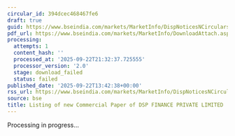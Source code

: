 ```yaml
---
circular_id: 394dcec468467fe6
draft: true
guid: https://www.bseindia.com/markets/MarketInfo/DispNoticesNCirculars.aspx?Noticeid={BF3E1F7B-D1D5-4B83-AEA1-6584C71A0FD9}&noticeno=20250922-39&dt=09/22/2025&icount=39&totcount=58&flag=0
pdf_url: https://www.bseindia.com/markets/MarketInfo/DownloadAttach.aspx?id=20250922-39&attachedId=
processing:
  attempts: 1
  content_hash: ''
  processed_at: '2025-09-22T21:32:37.725555'
  processor_version: '2.0'
  stage: download_failed
  status: failed
published_date: '2025-09-22T13:42:38+00:00'
rss_url: https://www.bseindia.com/markets/MarketInfo/DispNoticesNCirculars.aspx?Noticeid={BF3E1F7B-D1D5-4B83-AEA1-6584C71A0FD9}&noticeno=20250922-39&dt=09/22/2025&icount=39&totcount=58&flag=0
source: bse
title: Listing of new Commercial Paper of DSP FINANCE PRIVATE LIMITED
---
```


Processing in progress...